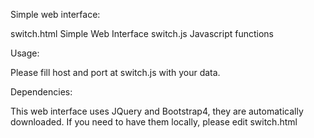 Simple web interface:


switch.html Simple Web Interface
switch.js Javascript functions

Usage:

Please fill host and port at switch.js with your data.

Dependencies:

This web interface uses JQuery and Bootstrap4, they are automatically downloaded. If you need to have them locally, please edit switch.html

